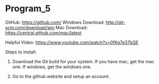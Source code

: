 Program_5
=========
GitHub: https://github.com/
Windows Download: http://git-scm.com/download/win
Mac Download: https://central.github.com/mac/latest

Helpful Video: https://www.youtube.com/watch?v=0fKg7e37bQE

Steps to install:

1. Download the Git build for your system. If you have mac, get the mac one. If windows, get the windows one.

2. Go to the github website and setup an account.